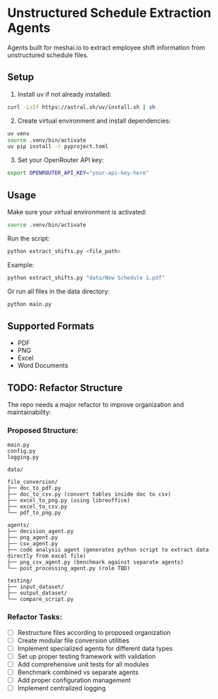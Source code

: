 # Unstructured Schedule Extraction Agents

Agents built for meshai.io to extract employee shift information from unstructured schedule files.

## Setup

1. Install uv if not already installed:
```bash
curl -LsSf https://astral.sh/uv/install.sh | sh
```

2. Create virtual environment and install dependencies:
```bash
uv venv
source .venv/bin/activate
uv pip install -r pyproject.toml
```

3. Set your OpenRouter API key:
```bash
export OPENROUTER_API_KEY="your-api-key-here"
```

## Usage

Make sure your virtual environment is activated:
```bash
source .venv/bin/activate
```

Run the script:
```bash
python extract_shifts.py <file_path>
```

Example:
```bash
python extract_shifts.py "data/New Schedule 1.pdf"
```

Or run all files in the data directory:
```bash
python main.py
```

## Supported Formats
- PDF
- PNG
- Excel
- Word Documents

## TODO: Refactor Structure

The repo needs a major refactor to improve organization and maintainability:

### Proposed Structure:
```
main.py
config.py
logging.py

data/

file_conversion/
├── doc_to_pdf.py
├── doc_to_csv.py (convert tables inside doc to csv)
├── excel_to_png.py (using libreoffice)
├── excel_to_csv.py
└── pdf_to_png.py

agents/
├── decision_agent.py
├── png_agent.py
├── csv_agent.py
├── code analysis agent (generates python script to extract data directly from excel file)
├── png_csv_agent.py (benchmark against separate agents)
└── post_processing_agent.py (role TBD)

testing/
├── input_dataset/
├── output_dataset/
└── compare_script.py
```

### Refactor Tasks:
- [ ] Restructure files according to proposed organization
- [ ] Create modular file conversion utilities
- [ ] Implement specialized agents for different data types
- [ ] Set up proper testing framework with validation
- [ ] Add comprehensive unit tests for all modules
- [ ] Benchmark combined vs separate agents
- [ ] Add proper configuration management
- [ ] Implement centralized logging
